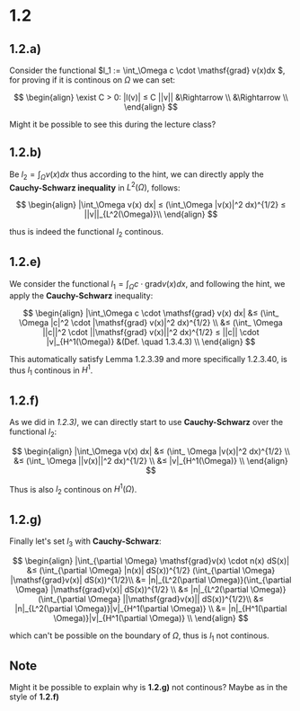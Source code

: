 # 1.2
## 1.2.a)
Consider the functional $l_1 := \int_\Omega c \cdot \mathsf{grad} v(x)dx $, for proving if it is continous on $\Omega$ we can set:

$$ \begin{align} 
\exist C > 0: |l(v)| ≤ C ||v|| &\Rightarrow \\
&\Rightarrow \\
 \end{align} $$

Might it be possible to see this during the lecture class?

## 1.2.b)
Be $l_2 = \int_\Omega v(x) dx$ thus according to the hint, we can directly apply the **Cauchy-Schwarz inequality** in $L^2(\Omega)$, follows:

$$ \begin{align} 
|\int_\Omega v(x) dx| ≤ (\int_\Omega |v(x)|^2 dx)^{1/2} ≤ ||v||_{L^2(\Omega)}\\
\end{align} $$

thus is indeed the functional $l_2$ continous.

## 1.2.e)
We consider the functional $l_1 = \int_\Omega c \cdot \mathsf{grad} v(x) dx$, and following the hint, we apply the **Cauchy-Schwarz** inequality:

$$ \begin{align} 
|\int_\Omega c \cdot \mathsf{grad} v(x) dx| &≤ (\int_ \Omega |c|^2 \cdot |\mathsf{grad} v(x)|^2 dx)^{1/2} \\
&≤ (\int_ \Omega ||c||^2 \cdot ||\mathsf{grad} v(x)||^2 dx)^{1/2} ≤ ||c|| \cdot |v|_{H^1(\Omega)} &(Def. \quad 1.3.4.3) \\
\end{align} $$

This automatically satisfy Lemma 1.2.3.39 and more specifically 1.2.3.40, is thus $l_1$ continous in $H^1$.

## 1.2.f)
As we did in *1.2.3)*, we can directly start to use **Cauchy-Schwarz** over the functional $l_2$:

$$ \begin{align} 
|\int_\Omega v(x) dx| &≤ (\int_ \Omega |v(x)|^2 dx)^{1/2} \\
&≤ (\int_ \Omega ||v(x)||^2 dx)^{1/2} \\
&≤  |v|_{H^1(\Omega)} \\
\end{align} $$

Thus is also $l_2$ continous on $H^1(\Omega)$.

## 1.2.g)
Finally let's set $l_3$ with **Cauchy-Schwarz**:

$$ \begin{align} 
|\int_{\partial \Omega} \mathsf{grad}v(x) \cdot n(x) dS(x)| &≤ (\int_{\partial \Omega} |n(x)| dS(x))^{1/2} (\int_{\partial \Omega} |\mathsf{grad}v(x)| dS(x))^{1/2}\\
&= |n|_{L^2(\partial \Omega)}(\int_{\partial \Omega} |\mathsf{grad}v(x)| dS(x))^{1/2} \\
&≤ |n|_{L^2(\partial \Omega)} (\int_{\partial \Omega} ||\mathsf{grad}v(x)|| dS(x))^{1/2}\\
&≤ |n|_{L^2(\partial \Omega)}|v|_{H^1(\partial \Omega)} \\
&= |n|_{H^1(\partial \Omega)}|v|_{H^1(\partial \Omega)} \\
\end{align} $$

which can't be possible on the boundary of $\Omega$, thus is $l_1$ not continous.

## Note
Might it be possible to explain why is **1.2.g)** not continous? Maybe as in the style of **1.2.f)**